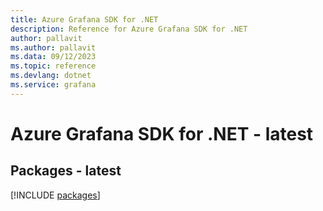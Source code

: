 ```yaml
---
title: Azure Grafana SDK for .NET
description: Reference for Azure Grafana SDK for .NET
author: pallavit
ms.author: pallavit
ms.data: 09/12/2023
ms.topic: reference
ms.devlang: dotnet
ms.service: grafana
---
```

# Azure Grafana SDK for .NET - latest
## Packages - latest
[!INCLUDE [packages](grafana-index.md)]